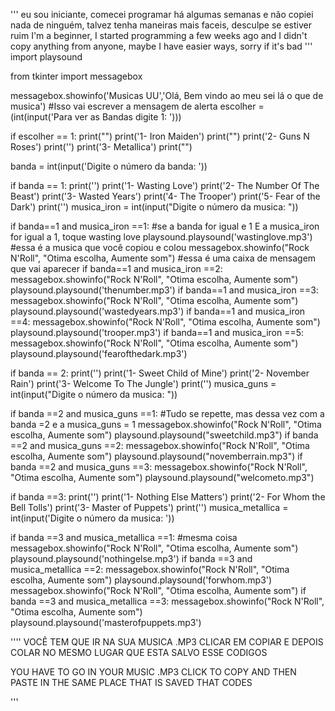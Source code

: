 '''
eu sou iniciante, comecei programar há algumas semanas e não copiei nada de ninguém, talvez tenha maneiras mais faceis, desculpe se estiver ruim
I'm a beginner, I started programming a few weeks ago and I didn't copy anything from anyone, maybe I have easier ways, sorry if it's bad
'''
import playsound

from tkinter import messagebox

messagebox.showinfo('Musicas UU','Olá, Bem vindo ao meu sei lá o que de musica')   #Isso vai escrever a mensagem de alerta
escolher = (int(input('Para ver as Bandas digite 1: ')))

if escolher == 1:
    print("")
    print('1- Iron Maiden')
    print("")
    print('2- Guns N Roses')
    print('')
    print('3- Metallica')
    print("")


banda = int(input('Digite o número da banda: '))

if banda == 1:
    print('')
    print('1- Wasting Love')
    print('2- The Number Of The Beast')
    print('3- Wasted Years')
    print('4- The Trooper')
    print('5- Fear of the Dark')
    print('')
    musica_iron = int(input("Digite o número da musica: "))

if banda==1 and musica_iron ==1:    #se a banda for igual e 1 E a musica_iron for igual a 1, toque wasting love
    playsound.playsound('wastinglove.mp3')  #essa é a musica que você copiou e colou
    messagebox.showinfo("Rock N'Roll", "Otima escolha, Aumente som") #essa é uma caixa de mensagem que vai aparecer
if banda==1 and musica_iron ==2:
    messagebox.showinfo("Rock N'Roll", "Otima escolha, Aumente som")
    playsound.playsound('thenumber.mp3')
if banda==1 and musica_iron ==3:
    messagebox.showinfo("Rock N'Roll", "Otima escolha, Aumente som")
    playsound.playsound('wastedyears.mp3')
if banda==1 and musica_iron ==4:
    messagebox.showinfo("Rock N'Roll", "Otima escolha, Aumente som")
    playsound.playsound('trooper.mp3')
if banda==1 and musica_iron ==5:
    messagebox.showinfo("Rock N'Roll", "Otima escolha, Aumente som")
    playsound.playsound('fearofthedark.mp3')

if banda == 2:
    print('')
    print('1- Sweet Child of Mine')
    print('2- November Rain')
    print('3- Welcome To The Jungle')
    print('')
    musica_guns = int(input("Digite o número da musica: "))

if banda ==2 and musica_guns ==1: #Tudo se repette, mas dessa vez com a banda =2 e a musica_guns = 1
    messagebox.showinfo("Rock N'Roll", "Otima escolha, Aumente som")
    playsound.playsound("sweetchild.mp3")
if banda ==2 and musica_guns ==2:
    messagebox.showinfo("Rock N'Roll", "Otima escolha, Aumente som")
    playsound.playsound("novemberrain.mp3")
if banda ==2 and musica_guns ==3:
    messagebox.showinfo("Rock N'Roll", "Otima escolha, Aumente som")
    playsound.playsound("welcometo.mp3")

if banda ==3:
    print('')
    print('1- Nothing Else Matters')
    print('2- For Whom the Bell Tolls')
    print('3- Master of Puppets')
    print('')
    musica_metallica = int(input('Digite o número da musica: '))

if banda ==3 and musica_metallica ==1: #mesma coisa
    messagebox.showinfo("Rock N'Roll", "Otima escolha, Aumente som")
    playsound.playsound('nothingelse.mp3')
if banda ==3 and musica_metallica ==2:
    messagebox.showinfo("Rock N'Roll", "Otima escolha, Aumente som")
    playsound.playsound('forwhom.mp3')
    messagebox.showinfo("Rock N'Roll", "Otima escolha, Aumente som")
if banda ==3 and musica_metallica ==3:
    messagebox.showinfo("Rock N'Roll", "Otima escolha, Aumente som")
    playsound.playsound('masterofpuppets.mp3')

''''
VOCÊ TEM QUE IR NA SUA MUSICA .MP3 CLICAR EM COPIAR E DEPOIS COLAR NO MESMO LUGAR QUE ESTA SALVO ESSE CODIGOS


YOU HAVE TO GO IN YOUR MUSIC .MP3 CLICK TO COPY AND THEN PASTE IN THE SAME PLACE THAT IS SAVED THAT CODES


'''
